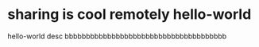 sharing is cool remotely
hello-world
===========

hello-world desc
bbbbbbbbbbbbbbbbbbbbbbbbbbbbbbbbbbbbbb
